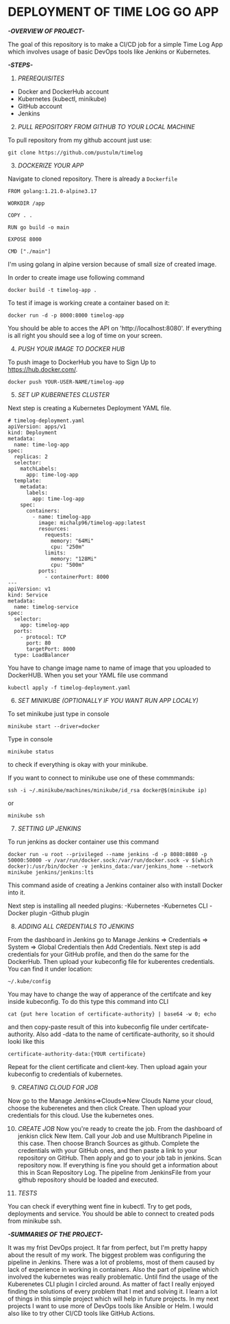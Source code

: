 # DEPLOYMENT OF TIME LOG GO APP

***-OVERVIEW OF PROJECT-***

The goal of this repository is to make a CI/CD job for a simple Time Log App which involves usage of basic DevOps tools like Jenkins or Kubernetes.

***-STEPS-***

1. *PREREQUISITES*

- Docker and DockerHub account
- Kubernetes (kubectl, minikube)
- GitHub account
- Jenkins 

2. *PULL REPOSITORY FROM GITHUB TO YOUR LOCAL MACHINE*

To pull repository from my github account just use:

```
git clone https://github.com/pustulm/timelog
```

3. *DOCKERIZE YOUR APP*

Navigate to cloned repository. There is already a `Dockerfile`

```
FROM golang:1.21.0-alpine3.17

WORKDIR /app

COPY . .

RUN go build -o main

EXPOSE 8000

CMD ["./main"]
```

I'm using golang in alpine version because of small size of created image.

In order to create image use following command 

```
docker build -t timelog-app .

```

To test if image is working create a container based on it:

```
docker run -d -p 8000:8000 timelog-app
```

You should be able to acces the API on 'http://localhost:8080'. If everything is all right you should see a log of time on your screen.

4. *PUSH YOUR IMAGE TO DOCKER HUB*

To push image to DockerHub you have to Sign Up to https://hub.docker.com/.

```
docker push YOUR-USER-NAME/timelog-app
```

5. *SET UP KUBERNETES CLUSTER*

Next step is creating a Kubernetes Deployment YAML file.

```
# timelog-deployment.yaml
apiVersion: apps/v1
kind: Deployment
metadata:
  name: time-log-app
spec:
  replicas: 2
  selector:
    matchLabels:
      app: time-log-app
  template:
    metadata:
      labels:
        app: time-log-app
    spec:
      containers:
        - name: timelog-app
          image: michalp96/timelog-app:latest
          resources:
            requests:
              memory: "64Mi"
              cpu: "250m"
            limits:
              memory: "128Mi"
              cpu: "500m"
          ports:
            - containerPort: 8000
---
apiVersion: v1
kind: Service
metadata:
  name: timelog-service
spec:
  selector:
    app: timelog-app
  ports:
    - protocol: TCP
      port: 80
      targetPort: 8000
  type: LoadBalancer

```

You have to change image name to name of image that you uploaded to DockerHUB. When you set your YAML file use command 

```
kubectl apply -f timelog-deployment.yaml
```

6. *SET MINIKUBE (OPTIONALLY IF YOU WANT RUN APP LOCALY)*

To set minikube just type in console

```
minikube start --driver=docker
```

Type in console

```
minikube status
```

to check if everything is okay with your minikube.

If you want to connect to minikube use one of these commmands:

```
ssh -i ~/.minikube/machines/minikube/id_rsa docker@$(minikube ip)
```

or

```
minikube ssh
```

7. *SETTING UP JENKINS*

To run jenkins as docker container use this command

```
docker run -u root --privileged --name jenkins -d -p 8080:8080 -p 50000:50000 -v /var/run/docker.sock:/var/run/docker.sock -v $(which docker):/usr/bin/docker -v jenkins_data:/var/jenkins_home --network minikube jenkins/jenkins:lts
```
This command aside of creating a Jenkins container also with install Docker into it. 

Next step is installing all needed plugins:
-Kubernetes
-Kubernetes CLI
-Docker plugin
-Github plugin

8. *ADDING ALL CREDENTIALS TO JENKINS*

From the dashboard in Jenkins go to Manage Jenkins => Credentials => System => Global Credentials then Add Credentials. Next step is add credentials for your GitHub profile, and then do the same for the DockerHub. Then upload your kubeconfig file for kuberentes credentials. You can find it under location:
```
~/.kube/config
```
You may have to change the way of apperance of the certifcate and key inside kubeconfig. To do this type this command into CLI 
```
cat {put here location of certificate-authority} | base64 -w 0; echo
```
and then copy-paste result of this into kubeconfig file under certifcate-authority. Also add -data to the name of certificate-authority, so it should looki like this
```
certificate-authority-data:{YOUR certificate}
``` 
Repeat for the client certificate and client-key. Then upload again your kubeconfig to credentials of kubernetes.

9. *CREATING CLOUD FOR JOB*

Now go to the Manage Jenkins=>Clouds=>New Clouds
Name your cloud, choose the kuberenetes and then click Create.
Then upload your credentials for this cloud. Use the kubernetes ones.

10. *CREATE JOB*
Now you're ready to create the job. From the dashboard of jenkisn click New Item. Call your Job and use Multibranch Pipeline in this case. Then choose Branch Sources as github. Complete the credentials with your GitHub ones, and then paste a link to your repository on GitHub. Then apply and go to your job tab in jenkins. Scan repository now. If everything is fine you should get a information about this in Scan Repository Log. The pipeline from JenkinsFile from your github repository should be loaded and executed.

11. *TESTS*

You can check if everything went fine in kubectl. Try to get pods, deployments and service. You should be able to connect to created pods from minikube ssh.

***-SUMMARIES OF THE PROJECT-***

It was my frist DevOps project. It far from perfect, but I'm pretty happy about the result of my work. The biggest problem was configuring the pipeline in Jenkins. There was a lot of problems, most of them caused by lack of experience in working in containers. Also the part of pipeline which involved the kubernetes was really problematic. Until find the usage of the Kuberenetes CLI plugin I circled around. As matter of fact I really enjoyed finding the solutions of every problem that I met and solving it. I learn a lot of things in this simple project which will help in future projects.
In my next projects I want to use more of DevOps tools like Ansible or Helm. I would also like to try other CI/CD tools like GitHub Actions.

